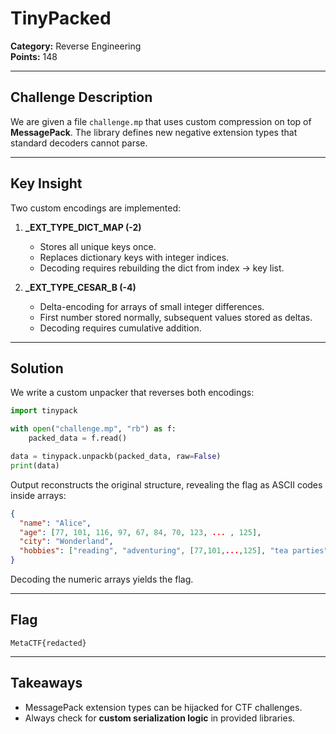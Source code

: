 # TinyPacked

**Category:** Reverse Engineering  
**Points:** 148  

---

## Challenge Description
We are given a file `challenge.mp` that uses custom compression on top of **MessagePack**. The library defines new negative extension types that standard decoders cannot parse.

---

## Key Insight
Two custom encodings are implemented:

1. **_EXT_TYPE_DICT_MAP (-2)**  
   - Stores all unique keys once.  
   - Replaces dictionary keys with integer indices.  
   - Decoding requires rebuilding the dict from index → key list.  

2. **_EXT_TYPE_CESAR_B (-4)**  
   - Delta-encoding for arrays of small integer differences.  
   - First number stored normally, subsequent values stored as deltas.  
   - Decoding requires cumulative addition.

---

## Solution
We write a custom unpacker that reverses both encodings:

```python
import tinypack

with open("challenge.mp", "rb") as f:
    packed_data = f.read()

data = tinypack.unpackb(packed_data, raw=False)
print(data)
```

Output reconstructs the original structure, revealing the flag as ASCII codes inside arrays:

```json
{
  "name": "Alice",
  "age": [77, 101, 116, 97, 67, 84, 70, 123, ... , 125],
  "city": "Wonderland",
  "hobbies": ["reading", "adventuring", [77,101,...,125], "tea parties"]
}
```

Decoding the numeric arrays yields the flag.

---

## Flag
`MetaCTF{redacted}`  

---

## Takeaways
- MessagePack extension types can be hijacked for CTF challenges.  
- Always check for **custom serialization logic** in provided libraries.  

